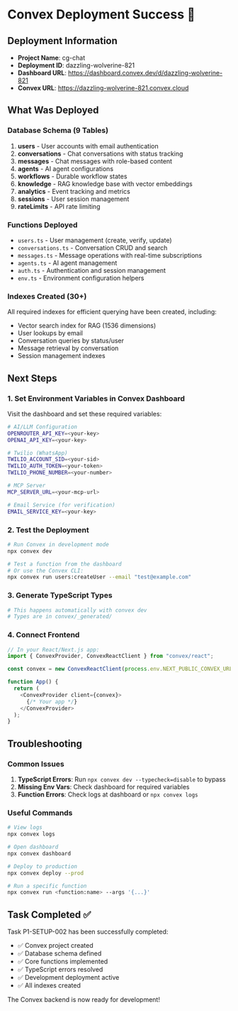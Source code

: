 # Convex Deployment Success 🎉

## Deployment Information

- **Project Name**: cg-chat
- **Deployment ID**: dazzling-wolverine-821
- **Dashboard URL**: https://dashboard.convex.dev/d/dazzling-wolverine-821
- **Convex URL**: https://dazzling-wolverine-821.convex.cloud

## What Was Deployed

### Database Schema (9 Tables)

1. **users** - User accounts with email authentication
2. **conversations** - Chat conversations with status tracking
3. **messages** - Chat messages with role-based content
4. **agents** - AI agent configurations
5. **workflows** - Durable workflow states
6. **knowledge** - RAG knowledge base with vector embeddings
7. **analytics** - Event tracking and metrics
8. **sessions** - User session management
9. **rateLimits** - API rate limiting

### Functions Deployed

- `users.ts` - User management (create, verify, update)
- `conversations.ts` - Conversation CRUD and search
- `messages.ts` - Message operations with real-time subscriptions
- `agents.ts` - AI agent management
- `auth.ts` - Authentication and session management
- `env.ts` - Environment configuration helpers

### Indexes Created (30+)

All required indexes for efficient querying have been created, including:

- Vector search index for RAG (1536 dimensions)
- User lookups by email
- Conversation queries by status/user
- Message retrieval by conversation
- Session management indexes

## Next Steps

### 1. Set Environment Variables in Convex Dashboard

Visit the dashboard and set these required variables:

```bash
# AI/LLM Configuration
OPENROUTER_API_KEY=<your-key>
OPENAI_API_KEY=<your-key>

# Twilio (WhatsApp)
TWILIO_ACCOUNT_SID=<your-sid>
TWILIO_AUTH_TOKEN=<your-token>
TWILIO_PHONE_NUMBER=<your-number>

# MCP Server
MCP_SERVER_URL=<your-mcp-url>

# Email Service (for verification)
EMAIL_SERVICE_KEY=<your-key>
```

### 2. Test the Deployment

```bash
# Run Convex in development mode
npx convex dev

# Test a function from the dashboard
# Or use the Convex CLI:
npx convex run users:createUser --email "test@example.com"
```

### 3. Generate TypeScript Types

```bash
# This happens automatically with convex dev
# Types are in convex/_generated/
```

### 4. Connect Frontend

```typescript
// In your React/Next.js app:
import { ConvexProvider, ConvexReactClient } from "convex/react";

const convex = new ConvexReactClient(process.env.NEXT_PUBLIC_CONVEX_URL!);

function App() {
  return (
    <ConvexProvider client={convex}>
      {/* Your app */}
    </ConvexProvider>
  );
}
```

## Troubleshooting

### Common Issues

1. **TypeScript Errors**: Run `npx convex dev --typecheck=disable` to bypass
2. **Missing Env Vars**: Check dashboard for required variables
3. **Function Errors**: Check logs at dashboard or `npx convex logs`

### Useful Commands

```bash
# View logs
npx convex logs

# Open dashboard
npx convex dashboard

# Deploy to production
npx convex deploy --prod

# Run a specific function
npx convex run <function:name> --args '{...}'
```

## Task Completed ✅

Task P1-SETUP-002 has been successfully completed:

- ✅ Convex project created
- ✅ Database schema defined
- ✅ Core functions implemented
- ✅ TypeScript errors resolved
- ✅ Development deployment active
- ✅ All indexes created

The Convex backend is now ready for development!

